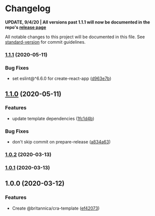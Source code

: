 # Changelog

**UPDATE, 9/4/20 | All versions past 1.1.1 will now be documented in the repo's [release page](https://github.com/britannica/cra-template/releases)**

All notable changes to this project will be documented in this file. See [standard-version](https://github.com/conventional-changelog/standard-version) for commit guidelines.

### [1.1.1](https://github.com/britannica/cra-template/compare/v1.1.0...v1.1.1) (2020-05-11)

### Bug Fixes

- set eslint@^6.6.0 for create-react-app ([d963e7b](https://github.com/britannica/cra-template/commit/d963e7bc045937da22da1b233b1103c69bd79dca))

## [1.1.0](https://github.com/britannica/cra-template/compare/v1.0.2...v1.1.0) (2020-05-11)

### Features

- update template dependencies ([1fc1d4b](https://github.com/britannica/cra-template/commit/1fc1d4b15a96eb910e4623dfa0255834bd3dfff7))

### Bug Fixes

- don't skip commit on prepare-release ([a834a63](https://github.com/britannica/cra-template/commit/a834a63b66ff924261dbfb8e772b3294e25fcced))

### [1.0.2](https://github.com/britannica/cra-template/compare/v1.0.1...v1.0.2) (2020-03-13)

### [1.0.1](https://github.com/britannica/cra-template/compare/v1.0.0...v1.0.1) (2020-03-13)

## 1.0.0 (2020-03-12)

### Features

- Create @britannica/cra-template ([ef42073](https://github.com/britannica/cra-template/commit/ef4207338cf263753baabef1b581c911386fbe7b))
